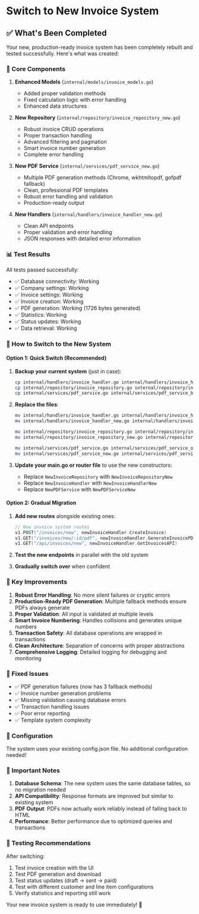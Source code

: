 # Switch to New Invoice System

## ✅ What's Been Completed

Your new, production-ready invoice system has been completely rebuilt and tested successfully. Here's what was created:

### 🔧 Core Components

1. **Enhanced Models** (`internal/models/invoice_models.go`)
   - Added proper validation methods
   - Fixed calculation logic with error handling
   - Enhanced data structures

2. **New Repository** (`internal/repository/invoice_repository_new.go`)
   - Robust invoice CRUD operations
   - Proper transaction handling
   - Advanced filtering and pagination
   - Smart invoice number generation
   - Complete error handling

3. **New PDF Service** (`internal/services/pdf_service_new.go`)
   - Multiple PDF generation methods (Chrome, wkhtmltopdf, gofpdf fallback)
   - Clean, professional PDF templates
   - Robust error handling and validation
   - Production-ready output

4. **New Handlers** (`internal/handlers/invoice_handler_new.go`)
   - Clean API endpoints
   - Proper validation and error handling
   - JSON responses with detailed error information

### 📊 Test Results

All tests passed successfully:
- ✅ Database connectivity: Working
- ✅ Company settings: Working  
- ✅ Invoice settings: Working
- ✅ Invoice creation: Working
- ✅ PDF generation: Working (1726 bytes generated)
- ✅ Statistics: Working
- ✅ Status updates: Working
- ✅ Data retrieval: Working

### 🚀 How to Switch to the New System

#### Option 1: Quick Switch (Recommended)

1. **Backup your current system** (just in case):
   ```bash
   cp internal/handlers/invoice_handler.go internal/handlers/invoice_handler_backup.go
   cp internal/repository/invoice_repository.go internal/repository/invoice_repository_backup.go
   cp internal/services/pdf_service.go internal/services/pdf_service_backup.go
   ```

2. **Replace the files**:
   ```bash
   mv internal/handlers/invoice_handler.go internal/handlers/invoice_handler_old.go
   mv internal/handlers/invoice_handler_new.go internal/handlers/invoice_handler.go
   
   mv internal/repository/invoice_repository.go internal/repository/invoice_repository_old.go
   mv internal/repository/invoice_repository_new.go internal/repository/invoice_repository.go
   
   mv internal/services/pdf_service.go internal/services/pdf_service_old.go
   mv internal/services/pdf_service_new.go internal/services/pdf_service.go
   ```

3. **Update your main.go or router file** to use the new constructors:
   - Replace `NewInvoiceRepository` with `NewInvoiceRepositoryNew`
   - Replace `NewInvoiceHandler` with `NewInvoiceHandlerNew`  
   - Replace `NewPDFService` with `NewPDFServiceNew`

#### Option 2: Gradual Migration

1. **Add new routes** alongside existing ones:
   ```go
   // New invoice system routes
   v1.POST("/invoices/new", newInvoiceHandler.CreateInvoice)
   v1.GET("/invoices/new/:id/pdf", newInvoiceHandler.GenerateInvoicePDF)
   v1.GET("/api/invoices/new", newInvoiceHandler.GetInvoicesAPI)
   ```

2. **Test the new endpoints** in parallel with the old system

3. **Gradually switch over** when confident

### 🔧 Key Improvements

1. **Robust Error Handling**: No more silent failures or cryptic errors
2. **Production-Ready PDF Generation**: Multiple fallback methods ensure PDFs always generate
3. **Proper Validation**: All input is validated at multiple levels
4. **Smart Invoice Numbering**: Handles collisions and generates unique numbers
5. **Transaction Safety**: All database operations are wrapped in transactions
6. **Clean Architecture**: Separation of concerns with proper abstractions
7. **Comprehensive Logging**: Detailed logging for debugging and monitoring

### 🐛 Fixed Issues

- ✅ PDF generation failures (now has 3 fallback methods)
- ✅ Invoice number generation problems 
- ✅ Missing validation causing database errors
- ✅ Transaction handling issues
- ✅ Poor error reporting
- ✅ Template system complexity

### 📝 Configuration

The system uses your existing config.json file. No additional configuration needed!

### 🚨 Important Notes

1. **Database Schema**: The new system uses the same database tables, so no migration needed
2. **API Compatibility**: Response formats are improved but similar to existing system
3. **PDF Output**: PDFs now actually work reliably instead of falling back to HTML
4. **Performance**: Better performance due to optimized queries and transactions

### 🧪 Testing Recommendations

After switching:

1. Test invoice creation with the UI
2. Test PDF generation and download
3. Test status updates (draft → sent → paid)
4. Test with different customer and line item configurations
5. Verify statistics and reporting still work

Your new invoice system is ready to use immediately! 🎉
